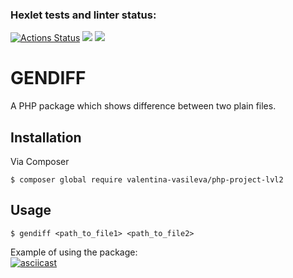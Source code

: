 ### Hexlet tests and linter status:
[![Actions Status](https://github.com/Valentina-Vasileva/php-project-lvl2/workflows/hexlet-check/badge.svg)](https://github.com/Valentina-Vasileva/php-project-lvl2/actions)
![](https://github.com/Valentina-Vasileva/php-project-lvl2/workflows/PHP%20test/badge.svg)
<a href="https://codeclimate.com/github/Valentina-Vasileva/php-project-lvl2/maintainability"><img src="https://api.codeclimate.com/v1/badges/eaa92505ee1615e22030/maintainability" /></a>

GENDIFF
========

A PHP package which shows difference between two plain files.

Installation  
------------
Via Composer

    $ composer global require valentina-vasileva/php-project-lvl2

Usage
-----
   
    $ gendiff <path_to_file1> <path_to_file2>
    
Example of using the package:  
[![asciicast](https://asciinema.org/a/Y1Rs8zuuV0BK0CwWpmdw2PMj4.svg)](https://asciinema.org/a/Y1Rs8zuuV0BK0CwWpmdw2PMj4)
